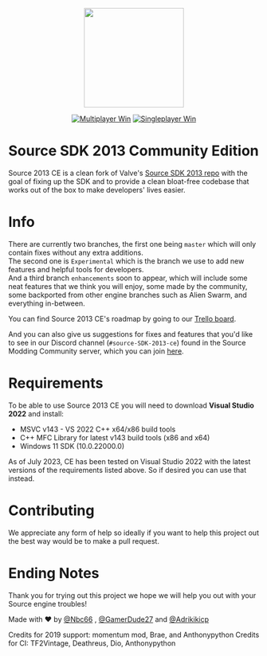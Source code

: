 <p align="center">
  <img src=".assets/sdk2013ce.png" width="200" height="200">
</p>

<div align="center">

 <a href="">[![Multiplayer Win](https://github.com/Nbc66/source-sdk-2013-ce/actions/workflows/MP_windows.yml/badge.svg)](https://github.com/Nbc66/source-sdk-2013-ce/actions/workflows/MP_windows.yml)</a>
<a href="">[![Singleplayer Win](https://github.com/Nbc66/source-sdk-2013-ce/actions/workflows/SP_windows.yml/badge.svg)](https://github.com/Nbc66/source-sdk-2013-ce/actions/workflows/SP_windows.yml)</a>

</div>

# Source SDK 2013 Community Edition
Source 2013 CE is a clean fork of Valve's [Source SDK 2013 repo](https://github.com/valveSoftware/source-sdk-2013) 
with the goal of fixing up the SDK and to provide a clean bloat-free codebase that works out of the box to make developers' lives easier.

# Info
There are currently two branches, the first one being `master` which will only contain fixes without any extra additions.</br>
The second one is `Experimental` which is the branch we use to add new features and helpful tools for developers.</br>
And a third branch `enhancements` soon to appear, which will include some neat features that we think you will enjoy, 
some made by the community, some backported from other engine branches such as Alien Swarm, and everything in-between.

You can find Source 2013 CE's roadmap by going to our [Trello board](https://trello.com/b/MOxQ2iai/source-sdk-2013-community-edition).

And you can also give us suggestions for fixes and features that you'd like to see in our Discord channel (`#source-SDK-2013-ce`) found in the 
Source Modding Community server, which you can join [here](https://discord.gg/BD6WpY5).

# Requirements 
To be able to use Source 2013 CE you will need to download **Visual Studio 2022** and install:
* MSVC v143 - VS 2022 C++ x64/x86 build tools
* C++ MFC Library for latest v143 build tools (x86 and x64)
* Windows 11 SDK (10.0.22000.0)

As of July 2023, CE has been tested on Visual Studio 2022 with the latest versions of the requirements listed above. So if desired you can use that instead.

# Contributing
We appreciate any form of help so ideally if you want to help this project out the best way would be to make a pull request.

# Ending Notes
Thank you for trying out this project we hope we will help you out with your Source engine troubles!

Made with :heart: by [@Nbc66](https://github.com/Nbc66) , [@GamerDude27](https://github.com/GamerDude27) and [@Adrikikicp](https://github.com/Adrikikicp)

Credits for 2019 support: momentum mod, Brae, and Anthonypython
Credits for CI: TF2Vintage, Deathreus, Dio, Anthonypython

